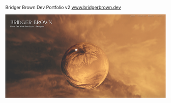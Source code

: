 Bridger Brown Dev Portfolio v2
<a href='https://www.bridgerbrown.dev' target="_blank" rel="noopener noreferrer">www.bridgerbrown.dev</a>

<img src="./public/bbdev-meta.png" alt="Bridger brown dev image preview" title="Bridger Brown Dev">
